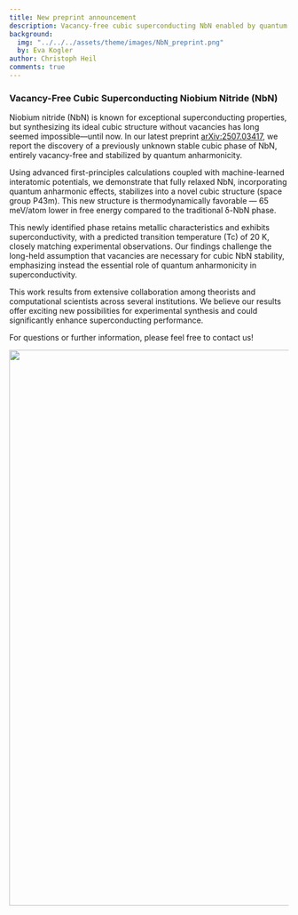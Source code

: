 ```yaml
---
title: New preprint announcement  
description: Vacancy-free cubic superconducting NbN enabled by quantum anharmonicity
background:  
  img: "../../../assets/theme/images/NbN_preprint.png"  
  by: Eva Kogler  
author: Christoph Heil  
comments: true  
---
```


### Vacancy-Free Cubic Superconducting Niobium Nitride (NbN)

Niobium nitride (NbN) is known for exceptional superconducting properties, but synthesizing its ideal cubic structure without vacancies has long seemed impossible—until now. In our latest preprint [arXiv:2507.03417](https://arxiv.org/abs/2507.03417), we report the discovery of a previously unknown stable cubic phase of NbN, entirely vacancy-free and stabilized by quantum anharmonicity.

Using advanced first-principles calculations coupled with machine-learned interatomic potentials, we demonstrate that fully relaxed NbN, incorporating quantum anharmonic effects, stabilizes into a novel cubic structure (space group P4̄3m). This new structure is thermodynamically favorable — 65 meV/atom lower in free energy compared to the traditional δ-NbN phase.

This newly identified phase retains metallic characteristics and exhibits superconductivity, with a predicted transition temperature (Tc) of 20 K, closely matching experimental observations. Our findings challenge the long-held assumption that vacancies are necessary for cubic NbN stability, emphasizing instead the essential role of quantum anharmonicity in superconductivity.

This work results from extensive collaboration among theorists and computational scientists across several institutions. We believe our results offer exciting new possibilities for experimental synthesis and could significantly enhance superconducting performance.

For questions or further information, please feel free to contact us!


<img src="../../../assets/theme/images/NbN_preprint.png" width="1000"/>

